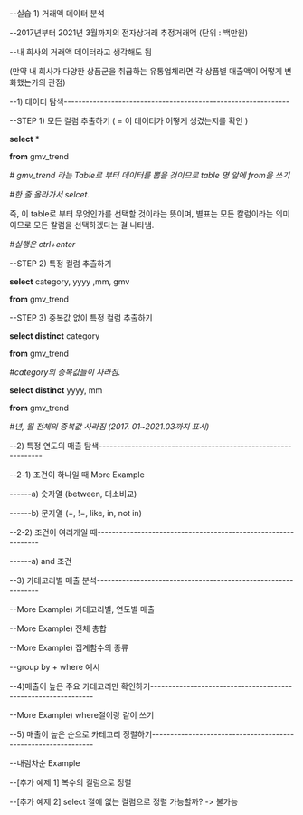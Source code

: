 --실습 1) 거래액 데이터 분석

--2017년부터 2021년 3월까지의 전자상거래 추정거래액 (단위 : 백만원)

--내 회사의 거래액 데이터라고 생각해도 됨 

(만약 내 회사가 다양한 상품군을 취급하는 유통업체라면 각 상품별 매출액이 어떻게 변화했는가의 관점)



--1) 데이터 탐색--------------------------------------------------------------



--STEP 1) 모든 컬럼 추출하기 ( = 이 데이터가 어떻게 생겼는지를 확인 )

**select** *

**from** gmv_trend

*# gmv_trend 라는 Table로 부터 데이터를 뽑을 것이므로 table 명 앞에 from을 쓰기*

*#한 줄 올라가서 selcet.*

즉, 이 table로 부터 무엇인가를 선택할 것이라는 뜻이며, 별표는 모든 칼럼이라는 의미이므로 모든 칼럼을 선택하겠다는 걸 나타냄.

*#실행은 ctrl+enter*



--STEP 2) 특정 컬럼 추출하기

**select** category, yyyy ,mm, gmv 

**from** gmv_trend



--STEP 3) 중복값 없이 특정 컬럼 추출하기

**select distinct** category

**from** gmv_trend

*#category의 중복값들이 사라짐.*



**select** **distinct** yyyy, mm

**from** gmv_trend

*#년, 월 전체의 중복값 사라짐 (2017. 01~2021.03까지 표시)*



--2) 특정 연도의 매출 탐색--------------------------------------------------------------



--2-1) 조건이 하나일 때 More Example

------a) 숫자열 (between, 대소비교)



------b) 문자열 (=, !=, like, in, not in)



--2-2) 조건이 여러개일 때--------------------------------------------------------------

------a) and 조건







--3) 카테고리별 매출 분석--------------------------------------------------------------



--More Example) 카테고리별, 연도별 매출



--More Example) 전체 총합



--More Example) 집계함수의 종류



--group by + where 예시







--4)매출이 높은 주요 카테고리만 확인하기--------------------------------------------------------------





--More Example) where절이랑 같이 쓰기







--5) 매출이 높은 순으로 카테고리 정렬하기--------------------------------------------------------------



--내림차순 Example



--[추가 예제 1] 복수의 컬럼으로 정렬



--[추가 예제 2] select 절에 없는 컬럼으로 정렬 가능할까? -> 불가능